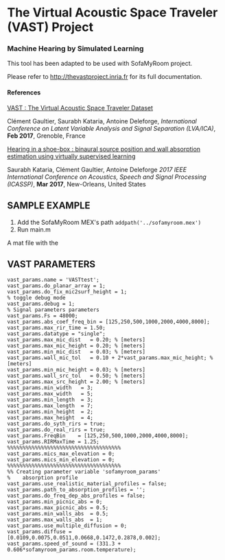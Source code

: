 # The Virtual Acoustic Space Traveler (VAST) Project

### Machine Hearing by Simulated Learning

This tool has been adapted to be used with SofaMyRoom project.

Please refer to http://thevastproject.inria.fr for its full documentation.

#### References

[VAST : The Virtual Acoustic Space Traveler Dataset](https://hal.archives-ouvertes.fr/hal-01416508)

Clément Gaultier, Saurabh Kataria, Antoine Deleforge, *International Conference on Latent Variable Analysis and Signal Separation (LVA/ICA)*, **Feb 2017**, Grenoble, France

[Hearing in a shoe-box : binaural source position and wall absorption estimation using virtually supervised learning](https://hal.inria.fr/hal-01372435v2)

Saurabh Kataria, Clément Gaultier, Antoine Deleforge *2017 IEEE International Conference on Acoustics, Speech and Signal Processing (ICASSP)*, **Mar 2017**, New-Orleans, United States

## SAMPLE EXAMPLE

1. Add the SofaMyRoom MEX's path `addpath('../sofamyroom.mex')`
2. Run main.m 

A mat file with the 



## VAST PARAMETERS


	vast_params.name = 'VASTtest';
	vast_params.do_planar_array = 1;
	vast_params.do_fix_mic2surf_height = 1;
	% toggle debug mode
	vast_params.debug = 1;
	% Signal parameters parameters
	vast_params.Fs = 48000;
	vast_params.abs_coef_freq_bin = [125,250,500,1000,2000,4000,8000];
	vast_params.max_rir_time = 1.50;
	vast_params.datatype = "single";
	vast_params.max_mic_dist   = 0.20; % [meters]
	vast_params.max_mic_height = 0.20; % [meters]
	vast_params.min_mic_dist   = 0.03; % [meters]
	vast_params.wall_mic_tol   = 0.10 + 2*vast_params.max_mic_height; % [meters]
	vast_params.min_mic_height = 0.03; % [meters]
	vast_params.wall_src_tol   = 0.50; % [meters]
	vast_params.max_src_height = 2.00; % [meters]
	vast_params.min_width   = 3;
	vast_params.max_width   = 5;
	vast_params.min_length  = 3;
	vast_params.max_length  = 7;
	vast_params.min_height  = 2;
	vast_params.max_height  = 4;
	vast_params.do_syth_rirs = true;
	vast_params.do_real_rirs = true;
	vast_params.FreqBin    = [125,250,500,1000,2000,4000,8000];
	vast_params.RIRMaxTime = 1.25;
	%%%%%%%%%%%%%%%%%%%%%%%%%%%%%%%%%%%%%
	vast_params.mics_max_elevation = 0;
	vast_params.mics_min_elevation = 0; 
	%%%%%%%%%%%%%%%%%%%%%%%%%%%%%%%%%%%%%
	%% Creating parameter variable 'sofamyroom_params'
	%    absorption profile
	vast_params.use_realistic_material_profiles = false;
	vast_params.path_to_absorption_profiles = '';
	vast_params.do_freq_dep_abs_profiles = false;
	vast_params.min_picnic_abs = 0;
	vast_params.max_picnic_abs = 0.5;
	vast_params.min_walls_abs  = 0.5;
	vast_params.max_walls_abs  = 1;
	vast_params.use_multiple_diffusion = 0;
	vast_params.diffuse = [0.0109,0.0075,0.0511,0.0668,0.1472,0.2878,0.002];
	vast_params.speed_of_sound = (331.3 + 0.606*sofamyroom_params.room.temperature);